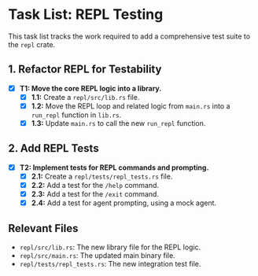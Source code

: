 # Task List: REPL Testing

This task list tracks the work required to add a comprehensive test suite to the `repl` crate.

## 1. Refactor REPL for Testability
- [x] **T1: Move the core REPL logic into a library.**
  - [x] **1.1:** Create a `repl/src/lib.rs` file.
  - [x] **1.2:** Move the REPL loop and related logic from `main.rs` into a `run_repl` function in `lib.rs`.
  - [x] **1.3:** Update `main.rs` to call the new `run_repl` function.

## 2. Add REPL Tests
- [x] **T2: Implement tests for REPL commands and prompting.**
  - [x] **2.1:** Create a `repl/tests/repl_tests.rs` file.
  - [x] **2.2:** Add a test for the `/help` command.
  - [x] **2.3:** Add a test for the `/exit` command.
  - [x] **2.4:** Add a test for agent prompting, using a mock agent.

## Relevant Files

- `repl/src/lib.rs`: The new library file for the REPL logic.
- `repl/src/main.rs`: The updated main binary file.
- `repl/tests/repl_tests.rs`: The new integration test file.
